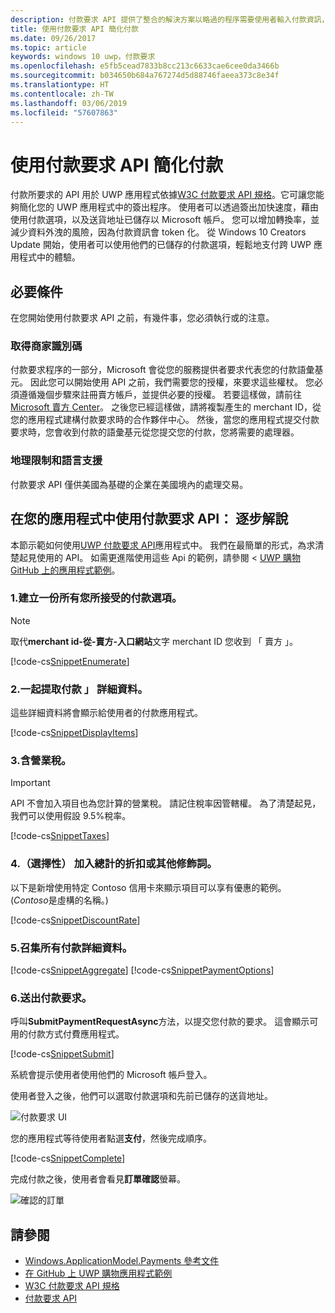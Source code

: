 ```yaml
---
description: 付款要求 API 提供了整合的解決方案以略過的程序需要使用者輸入付款資訊，然後選取傳送方法的 UWP 應用程式。
title: 使用付款要求 API 簡化付款
ms.date: 09/26/2017
ms.topic: article
keywords: windows 10 uwp，付款要求
ms.openlocfilehash: e5fb5cead7833b8cc213c6633cae6cee0da3466b
ms.sourcegitcommit: b034650b684a767274d5d88746faeea373c8e34f
ms.translationtype: HT
ms.contentlocale: zh-TW
ms.lasthandoff: 03/06/2019
ms.locfileid: "57607863"
---
```

# <a name="simplify-payments-with-the-payment-request-api"></a>使用付款要求 API 簡化付款
付款所要求的 API 用於 UWP 應用程式依據[W3C 付款要求 API 規格](https://w3c.github.io/browser-payment-api/)。它可讓您能夠簡化您的 UWP 應用程式中的簽出程序。 使用者可以透過簽出加快速度，藉由使用付款選項，以及送貨地址已儲存以 Microsoft 帳戶。 您可以增加轉換率，並減少資料外洩的風險，因為付款資訊會 token 化。 從 Windows 10 Creators Update 開始，使用者可以使用他們的已儲存的付款選項，輕鬆地支付跨 UWP 應用程式中的體驗。

## <a name="prerequisites"></a>必要條件
在您開始使用付款要求 API 之前，有幾件事，您必須執行或的注意。

### <a name="getting-a-merchant-id"></a>取得商家識別碼
付款要求程序的一部分，Microsoft 會從您的服務提供者要求代表您的付款語彙基元。 因此您可以開始使用 API 之前，我們需要您的授權，來要求這些權杖。  您必須遵循幾個步驟來註冊賣方帳戶，並提供必要的授權。 若要這樣做，請前往[Microsoft 賣方 Center](https://seller.microsoft.com/en-us/dashboard/registration/seller/?accountprogram=uwp)。 之後您已經這樣做，請將複製產生的 merchant ID，從您的應用程式建構付款要求時的合作夥伴中心。 然後，當您的應用程式提交付款要求時，您會收到付款的語彙基元從您提交您的付款，您將需要的處理器。

### <a name="geographic-restrictions-and-language-support"></a>地理限制和語言支援
付款要求 API 僅供美國為基礎的企業在美國境內的處理交易。

## <a name="using-the-payment-request-api-in-your-app-step-by-step"></a>在您的應用程式中使用付款要求 API： 逐步解說
本節示範如何使用[UWP 付款要求 API](https://docs.microsoft.com/en-us/uwp/api/windows.applicationmodel.payments)應用程式中。 我們在最簡單的形式，為求清楚起見使用的 API。 如需更進階使用這些 Api 的範例，請參閱 < [UWP 購物 GitHub 上的應用程式範例](https://github.com/Microsoft/Windows-appsample-shopping)。

### <a name="1-create-a-set-of-all-the-payment-options-that-you-accept"></a>1.建立一份所有您所接受的付款選項。
> [!Note]
> 取代**merchant id-從-賣方-入口網站**文字 merchant ID 您收到 「 賣方 」。

[!code-cs[SnippetEnumerate](./code/PaymentsApiSample/PaymentsApiSample/MainPage.xaml.cs#SnippetEnumerate)]

### <a name="2-pull-the-payment-details-together"></a>2.一起提取付款 」 詳細資料。 

這些詳細資料將會顯示給使用者的付款應用程式。 

[!code-cs[SnippetDisplayItems](./code/PaymentsApiSample/PaymentsApiSample/MainPage.xaml.cs#SnippetDisplayItems)]

### <a name="3-include-the-sales-tax"></a>3.含營業稅。 

> [!Important]
> API 不會加入項目也為您計算的營業稅。 請記住稅率因管轄權。 為了清楚起見，我們可以使用假設 9.5%稅率。

[!code-cs[SnippetTaxes](./code/PaymentsApiSample/PaymentsApiSample/MainPage.xaml.cs#SnippetTaxes)]

### <a name="4-optional--add-discounts-or-other-modifiers-to-the-total"></a>4.（選擇性） 加入總計的折扣或其他修飾詞。 

以下是新增使用特定 Contoso 信用卡來顯示項目可以享有優惠的範例。 (*Contoso*是虛構的名稱。)

[!code-cs[SnippetDiscountRate](./code/PaymentsApiSample/PaymentsApiSample/MainPage.xaml.cs#SnippetDiscountRate)]

### <a name="5-assemble-all-the-payment-details"></a>5.召集所有付款詳細資料。

[!code-cs[SnippetAggregate](./code/PaymentsApiSample/PaymentsApiSample/MainPage.xaml.cs#SnippetAggregate)]
[!code-cs[SnippetPaymentOptions](./code/PaymentsApiSample/PaymentsApiSample/MainPage.xaml.cs#SnippetPaymentOptions)]

### <a name="6-submit-the-payment-request"></a>6.送出付款要求。 

呼叫**SubmitPaymentRequestAsync**方法，以提交您付款的要求。 這會顯示可用的付款方式付費應用程式。

[!code-cs[SnippetSubmit](./code/PaymentsApiSample/PaymentsApiSample/MainPage.xaml.cs#SnippetSubmit)]

系統會提示使用者使用他們的 Microsoft 帳戶登入。

使用者登入之後，他們可以選取付款選項和先前已儲存的送貨地址。

![付款要求 UI](./images/33.png "付款要求 UI")

您的應用程式等待使用者點選**支付**，然後完成順序。

[!code-cs[SnippetComplete](./code/PaymentsApiSample/PaymentsApiSample/MainPage.xaml.cs#SnippetComplete)]

完成付款之後，使用者會看見**訂單確認**螢幕。

![確認的訂單](./images/44.png "確認的訂單 ")

## <a name="see-also"></a>請參閱
- [Windows.ApplicationModel.Payments 參考文件](https://docs.microsoft.com/en-us/uwp/api/windows.applicationmodel.payments)
- [在 GitHub 上 UWP 購物應用程式範例](https://github.com/Microsoft/Windows-appsample-shopping)
- [W3C 付款要求 API 規格](https://www.w3.org/TR/payment-request/)
- [付款要求 API ](https://docs.microsoft.com/en-us/microsoft-edge/dev-guide/device/payment-request-api)

